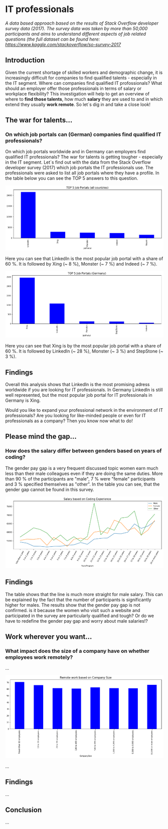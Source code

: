 # IT professionals
*A data based approach based on the results of Stack Overflow developer survey data (2017). The survey data was taken by more than 50,000 participants and aims to understand different aspects of job related questions (the full dataset can be found here: https://www.kaggle.com/stackoverflow/so-survey-2017*

## Introduction
Given the current shortage of skilled workers and demographic change, it is increasingly difficult for companies to find qualified talents - especially in the IT segment. Where can companies find qualified IT profossionals? What should an employer offer those professionals in terms of salary or workplace flexibility? This investigation will help to get an overview of where to **find those talents**, how much **salary** they are used to and in which extend they usually **work remote**. So let´s dig in and take a close look!

## The war for talents...
### On which job portals can (German) companies find qualified IT professionals?
On which job portals worldwide and in Germany can employers find qualified IT professionals? The war for talents is getting tougher - especially in the IT segment. Let´s find out with the data from the Stack Overflow developer survey (2017) which job portals the IT professionals use. The professionals were asked to list all job portals where they have a profile. In the table below you can see the TOP 5 answers to this question.

![Job Portals - All Countries](/images/JobPortals_all.png)

Here you can see that LinkedIn is the most popular job portal with a share of 60 %. It is followed by Xing (~ 8 %), Monster (~ 7 %) and Indeed (~ 7 %).

![Job Portals - Germany](/images/JobPortals_germany.png)

Here you can see that Xing is by the most popular job portal with a share of 60 %. It is followed by LinkedIn (~ 28 %), Monster (~ 3 %) and StepStone (~ 3 %).

## Findings
Overall this analysis shows that LinkedIn is the most promising adress worldwide if you are looking for IT professionals. In Germany LinkedIn is still well represented, but the most popular job portal for IT professionals in Germany is Xing.

Would you like to expand your professional network in the environment of IT professionals? Are you looking for like-minded people or even  for IT professionals as a company? Then you know now what to do!

## Please mind the gap...
### How does the salary differ between genders based on years of coding?
The gender pay gap is a very frequent discussed topic women earn much less than their male colleagues even if they are doing the same duties. More than 90 % of the participants are "male", 7 % were "female" participants and 3 % specified themselves as "other".  In the table you can see, that the gender gap cannot be found in this survey. 

![Salary Gender](/images/Salary_gender.png)

## Findings
The table shows that the line is much more straight for male salary. This can be explained by the fact that the number of participants is significantly higher for males. The results show that the gender pay gap is not confirmed. is it because the women who visit such a website and participated in the survey are particularly qualified and tough? Or do we have to redefine the gender pay gap and worry about male salaries!?


## Work wherever you want...
### What impact does the size of a company have on whether employees work remotely?


...

![Home Remote](/images/HomeRemote.png)

...

## Findings
...


## Conclusion
...



